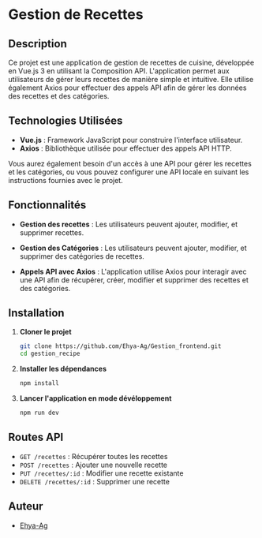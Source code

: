 # Gestion de Recettes

## Description

Ce projet est une application de gestion de recettes de cuisine, développée en Vue.js 3 en utilisant la Composition API. L'application permet aux utilisateurs de gérer leurs recettes de manière simple et intuitive. Elle utilise également Axios pour effectuer des appels API afin de gérer les données des recettes et des catégories.



## Technologies Utilisées

- **Vue.js** : Framework JavaScript pour construire l'interface utilisateur.
- **Axios** : Bibliothèque utilisée pour effectuer des appels API HTTP.


Vous aurez également besoin d'un accès à une API pour gérer les recettes et les catégories, ou vous pouvez configurer une API locale en suivant les instructions fournies avec le projet.



## Fonctionnalités

- **Gestion des recettes** : Les utilisateurs peuvent ajouter, modifier, et supprimer recettes.

- **Gestion des Catégories** : Les utilisateurs peuvent ajouter, modifier, et supprimer des catégories de recettes.

- **Appels API avec Axios** : L'application utilise Axios pour interagir avec une API afin de récupérer, créer, modifier et supprimer des recettes et des catégories.


## Installation

1. **Cloner le projet**

   ```bash
   git clone https://github.com/Ehya-Ag/Gestion_frontend.git
   cd gestion_recipe

2. **Installer les dépendances**

    ```bash
    npm install


3. **Lancer l'application en mode dévéloppement**

    ```bash
    npm run dev
    ```

## Routes API

- `GET /recettes` : Récupérer toutes les recettes
- `POST /recettes` : Ajouter une nouvelle recette
- `PUT /recettes/:id` : Modifier une recette existante
- `DELETE /recettes/:id` : Supprimer une recette


## Auteur

- [Ehya-Ag](https://github.com/Ehya-Ag) 
